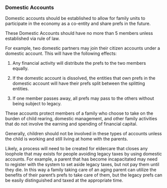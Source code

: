 
### Domestic Accounts

Domestic accounts should be established to allow for family units to participate in the economy as a co-entity and share prefs in the future.

These Domestic Accounts should have no more than 5 members unless established via rule of law.

For example, two domestic partners may join their citizen accounts under a domestic account. This will have the following effects:

1. Any financial activity will distribute the prefs to the two members equally.

2. If the domestic account is dissolved, the entities that own prefs in the domestic account will have their prefs split between the splitting entities.

3. If one member passes away, all prefs may pass to the others without being subject to legacy.

These accounts protect members of a family who choose to take on the burden of child rearing, domestic management, and other family activities that do not involve the earning and spending of financial capital.

Generally, children should not be involved in these types of accounts unless the child is working and still living at home with the parents.

Likely, a process will need to be created for eldercare that closes any loophole that may exists for people avoiding legacy taxes by using domestic accounts.  For example, a parent that has become incapacitated may need to register with the system to set aside legacy taxes, but not pay them until they die.  In this way a family taking care of an aging parent can utilize the benefits of their parent’s prefs to take care of them, but the legacy prefs can be easily distinguished and taxed at the appropriate time.
